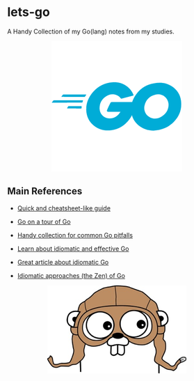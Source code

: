 # lets-go
A Handy Collection of my Go(lang) notes from my studies.

<p align="center">
  <img src="https://github.com/ysyesilyurt/lets-go/blob/main/bootstrap/misc/go.png?raw=true" alt="Go"/>
</p>

## Main References

* [Quick and cheatsheet-like guide](https://learnxinyminutes.com/docs/go/)

* [Go on a tour of Go](https://tour.golang.org/)

* [Handy collection for common Go pitfalls](http://devs.cloudimmunity.com/gotchas-and-common-mistakes-in-go-golang/)

* [Learn about idiomatic and effective Go](https://golang.org/doc/effective_go.html)

* [Great article about idiomatic Go](https://medium.com/@dgryski/idiomatic-go-resources-966535376dba)

* [Idiomatic approaches (the Zen) of Go](https://go-proverbs.github.io/)

<p align="center">
  <img src="https://github.com/ysyesilyurt/lets-go/blob/main/bootstrap/misc/gopher.jpg?raw=true" alt="Gopher"/>
</p>